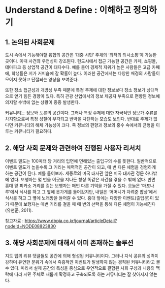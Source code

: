# Understand & Define : 이해하고 정의하기

## 1. 논의된 사회문제
 도시 속에서 기능해야할 융합의 공간은 ‘대중 시민’ 주체의 ‘최적의 의사소통’이 가능한 곳이다. 이때 사건의 우연성이 강조된다. 현도시에서 접근 가능한 공간은 카페, 쇼핑몰, 테마파크 등 상업적 공간이 대다수다. 예를 들어 경제적 지위가 높은 사람들은 고급 카페에, 학생들은 저가 커피숍에 갈 확률이 높다. 이러한 공간에서는 다양한 배경의 사람들이 모이지 못하고 단절되는 양상을 보여준다.

 또한 장소 접근성과 개방성 부족 때문에 특정 주제에 대한 정보보다 장소 정보가 상대적으로 얻기 힘든 경향이 있다. 특히 관광 산업에서의 정보 제공자 부족으로 편향된 정보에 의지할 수밖에 없는 상황이 종종 발생한다.

 커뮤니티는 정보와 토론의 공간이다. 그러나 특정 주제에 대한 자극적인 정보가 주류를 차지함으로써 특정 성질이 부각되고 반박을 차단하는 모습도 보인다. 반대로 주제가 없다면 커뮤니티의 해체 가능성이 크다. 즉 정보의 편향과 정보의 홍수 속에서의 균형을 이루는 커뮤니티가 필요하다.

## 2. 해당 사회 문제와 관련하여 진행된 사용자 리서치
이벤트 밀도는 100미터 당 거리의 입면에 면해있는 출입구의 수를 뜻한다.  일반적으로 이벤트 밀도가 높을수록 그 거리는 매력적인 공간이 되고, 매 번 다른 체험을 경험하게 하는 공간이 된다. 예를 들어보자. 세종로의 미국 대사관 앞은 미국 대사관 정문 하나밖에 없다. 보행자는 몇 번을 이곳을 지나든 항상 똑같은 사건을 겪을 수 밖에 없다. 반면 홍대 앞 피카소 거리를 걷는 보행자는 매번 다른 기억을 가질 수 있다. 오늘은 ‘마포나루’에서 식사를 하고 그 옆에 옷가게를 들어갔지만, 내일은 ‘어머니가 차려준 밥상’에서 식사를 하고 그 옆에 노래방을 들어갈 수 있다.  홍대 앞에는 다양한 이벤트(출입문)이 있기 때문에 보행자는 매번 거리를 걸을 때 매 번의 선택을 통해 다른 체험이 가능해진다(유현준, 2011).

참고자료 : https://www.dbpia.co.kr/journal/articleDetail?nodeId=NODE08823830

## 3. 해당 사회문제에 대해서 이미 존재하는 솔루션
지도 앱의 리뷰 댓글들도 공간에 의해 형성된 커뮤니티이다. 그러나 지식 공유의 성격이 강하며 유연한 분위기 속에서 즉흥적인 이벤트가 발생하지 않는 경직된 커뮤니티라고 볼 수 있다. 
따라서 실제 공간의 특성을 중심으로 우연적으로 결합된 사회 구성과 내용의 맥락에 따라 시민 주체로 새롭게 확정하고 구축되도록 하는 커뮤니티는 잘 찾아지지 않는다.
